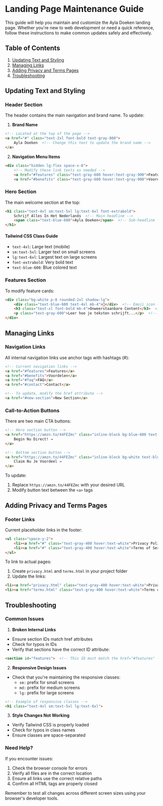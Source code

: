 # Landing Page Maintenance Guide

This guide will help you maintain and customize the Ayla Doeken landing page. Whether you're new to web development or need a quick reference, follow these instructions to make common updates safely and effectively.

## Table of Contents
1. [Updating Text and Styling](#updating-text-and-styling)
2. [Managing Links](#managing-links)
3. [Adding Privacy and Terms Pages](#adding-privacy-and-terms-pages)
4. [Troubleshooting](#troubleshooting)

## Updating Text and Styling

### Header Section
The header contains the main navigation and brand name. To update:

1. **Brand Name**
```html
<!-- Located at the top of the page -->
<a href="#" class="text-2xl font-bold text-gray-800">
    Ayla Doeken  <!-- Change this text to update the brand name -->
</a>
```

2. **Navigation Menu Items**
```html
<div class="hidden lg:flex space-x-8">
    <!-- Modify these link texts as needed -->
    <a href="#features" class="text-gray-600 hover:text-gray-900">Features</a>
    <a href="#benefits" class="text-gray-600 hover:text-gray-900">Voordelen</a>
```

### Hero Section
The main welcome section at the top:

```html
<h1 class="text-4xl sm:text-5xl lg:text-6xl font-extrabold">
    Schrijf Alles In Het Nederlands  <!-- Main headline -->
    <span class="text-blue-600">Ayla Doeken</span>  <!-- Sub-headline -->
</h1>
```

#### Tailwind CSS Class Guide
- `text-4xl`: Large text (mobile)
- `sm:text-5xl`: Larger text on small screens
- `lg:text-6xl`: Largest text on large screens
- `font-extrabold`: Very bold text
- `text-blue-600`: Blue colored text

### Features Section
To modify feature cards:

```html
<div class="bg-white p-8 rounded-2xl shadow-lg">
    <div class="text-blue-600 text-4xl mb-4">🚀</div>  <!-- Emoji icon -->
    <h3 class="text-xl font-bold mb-4">Onweerstaanbare Content</h3>  <!-- Feature title -->
    <p class="text-gray-600">Leer hoe je teksten schrijft...</p>  <!-- Feature description -->
</div>
```

## Managing Links

### Navigation Links
All internal navigation links use anchor tags with hashtags (#):

```html
<!-- Current navigation links -->
<a href="#features">Features</a>
<a href="#benefits">Voordelen</a>
<a href="#faq">FAQ</a>
<a href="#contact">Contact</a>

<!-- To update, modify the href attribute -->
<a href="#new-section">New Section</a>
```

### Call-to-Action Buttons
There are two main CTA buttons:

```html
<!-- Hero section button -->
<a href="https://amzn.to/44FEZmc" class="inline-block bg-blue-600 text-white">
    Begin Nu Direct! →
</a>

<!-- Bottom section button -->
<a href="https://amzn.to/44FEZmc" class="inline-block bg-white text-blue-600">
    Claim Nu Je Voordeel →
</a>
```

To update:
1. Replace `https://amzn.to/44FEZmc` with your desired URL
2. Modify button text between the `<a>` tags

## Adding Privacy and Terms Pages

### Footer Links
Current placeholder links in the footer:

```html
<ul class="space-y-2">
    <li><a href="#" class="text-gray-400 hover:text-white">Privacy Policy</a></li>
    <li><a href="#" class="text-gray-400 hover:text-white">Terms of Service</a></li>
</ul>
```

To link to actual pages:
1. Create `privacy.html` and `terms.html` in your project folder
2. Update the links:
```html
<li><a href="privacy.html" class="text-gray-400 hover:text-white">Privacy Policy</a></li>
<li><a href="terms.html" class="text-gray-400 hover:text-white">Terms of Service</a></li>
```

## Troubleshooting

### Common Issues

1. **Broken Internal Links**
- Ensure section IDs match href attributes
- Check for typos in IDs
- Verify that sections have the correct ID attribute:
```html
<section id="features">  <!-- This ID must match the href="#features" -->
```

2. **Responsive Design Issues**
- Check that you're maintaining the responsive classes:
  - `sm:` prefix for small screens
  - `md:` prefix for medium screens
  - `lg:` prefix for large screens
```html
<!-- Example of responsive classes -->
<h1 class="text-4xl sm:text-5xl lg:text-6xl">
```

3. **Style Changes Not Working**
- Verify Tailwind CSS is properly loaded
- Check for typos in class names
- Ensure classes are space-separated

### Need Help?
If you encounter issues:
1. Check the browser console for errors
2. Verify all files are in the correct location
3. Ensure all links use the correct relative paths
4. Confirm all HTML tags are properly closed

Remember to test all changes across different screen sizes using your browser's developer tools.